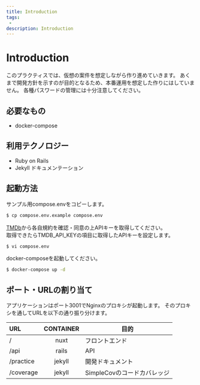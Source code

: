 ```yaml
---
title: Introduction
tags:
 -
description: Introduction
---
```


# Introduction
このプラクティスでは、仮想の案件を想定しながら作り進めていきます。
あくまで開発方針を示すのが目的となるため、本番運用を想定した作りにはしていません。
各種パスワードの管理には十分注意してください。

## 必要なもの
- docker-compose

## 利用テクノロジー
- Ruby on Rails
- Jekyll
  ドキュメンテーション

## 起動方法
サンプル用compose.envをコピーします。
```bash
$ cp compose.env.example compose.env
```
<a href="https://www.themoviedb.org/">TMDb</a>から各自規約を確認・同意の上APIキーを取得してください。<br />
取得できたらTMDB_API_KEYの項目に取得したAPIキーを設定します。
```bash
$ vi compose.env
```
docker-composeを起動してください。
```bash
$ docker-compose up -d
```

## ポート・URLの割り当て
アプリケーションはポート3001でNginxのプロキシが起動します。
そのプロキシを通してURLを以下の通り振り分けます。

| URL | CONTAINER | 目的 |
| :--- | :---: | ---- |
| / | nuxt | フロントエンド |
| /api | rails | API |
| /practice | jekyll | 開発ドキュメント |
| /coverage | jekyll | SimpleCovのコードカバレッジ |

